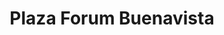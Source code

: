 ---
title: "Plaza Forum Buenavista"
url: /ciudad-de-mexico/plaza-forum-buenavista/
shop: centro comercial
---